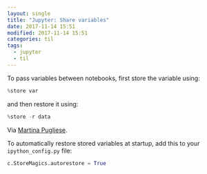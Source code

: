 ```yaml
---
layout: single
title: "Jupyter: Share variables"
date: 2017-11-14 15:51
modified: 2017-11-14 15:51
categories: til
tags:
  - jupyter
  - til
---
```


To pass variables between notebooks, first store the variable using:

```python
%store var
```

and then restore it using:

```python
%store -r data
```

Via [Martina Pugliese](https://web.archive.org/web/20200915133315/https://martinapugliese.github.io/tech/jupyter-customise/).

To automatically restore stored variables at startup, add this to your `ipython_config.py` file:

```python
c.StoreMagics.autorestore = True
```
